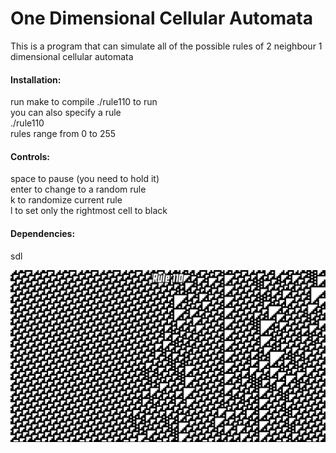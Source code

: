 <h1>One Dimensional Cellular Automata</h1>
This is a program that can simulate all of the possible rules of 2 neighbour 1 dimensional cellular automata

<h4>Installation:</h4>
run make to compile
./rule110 <width> to run<br>
you can also specify a rule<br>
./rule110 <width> <rulenumber><br>
rules range from 0 to 255

<h4>Controls:</h4>
space to pause (you need to hold it)</br>
enter to change to a random rule<br>
k to randomize current rule<br>
l to set only the rightmost cell to black

<h4>Dependencies:</h4>
sdl

![text](screenshot110.png)
